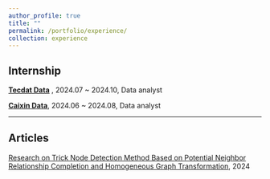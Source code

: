 ```yaml
---
author_profile: true
title: ""
permalink: /portfolio/experience/
collection: experience
---
```


## Internship
**[Tecdat Data](https://tecdat.cn/)** , 2024.07 ~ 2024.10, Data analyst

**[Caixin Data](https://www.ccxe.com.cn/)**, 2024.06 ~ 2024.08, Data analyst

---

## Articles

[Research on Trick Node Detection Method Based on Potential Neighbor Relationship Completion and Homogeneous Graph Transformation](/files/HNNCF.pdf), 2024
